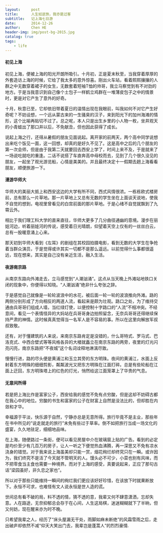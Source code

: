 ```yaml
---
layout:     post
title:      人生如逆旅，我亦是过客
subtitle:   记上海七日游
date:       2014-12-26
author:     Chen HE
header-img: img/post-bg-2015.jpg
catalog: true
tags:
    - life
---
```


#### 初见上海
初见上海，便被上海的阳光开朗所吸引。十月初，正是夏末秋至，当我穿着厚厚的外套造访上海的时候，它给了我太多的意外惊喜。刚出火车站，看着熙熙攘攘的人群之中无数穿着裙子的女生，无数套着短袖T恤的帅哥，我立马察觉到有不对劲的地方。于是当我意识到自己像个土包子一样鹤立鸡群在一堆薄皮包子之中的情景时，更是对它产生了意外的好奇。

十月，秋意已至，它却依旧带着夏日的温情出现在我眼前，叫我如何不对它产生好奇呢？不妨设想，一个远从蒙古来的一生骚臭的汉子，来到阳光下的加州海滩的情形，这个比喻再贴切不过了。总之呢，本人只是出生乡里的小人物一枚，坐井观天的小青蛙出了那口井以后，不免献丑，但也因此获得了成长。

说起上海之行，还得从暑假的朋友见面说起。离开家的前两天，两个高中同学说想出来吃个饭见一面，这一回想，却真的是好久不见了。这是高中之后的几个朋友的第一次会师，但是由于我第二天就要回去西安上学了，时间上来不及，于是就来了一场说吃就吃的重逢。二话不说搭了车直奔高中母校而去，见到了几个很久没见的朋友，一起坐了观光游览船，心情是美美的。并且最终决定十一假期去趟上海看看朋友，顺便旅游一下。

#### 漫游华师大
华师大的美丽大抵上和西安这边的大学有所不同，西式风情很浓。一栋栋欧式楼房前，总有那么一片草地。那一片草地上又总有无数的学生坐在上面谈天说地，使我不自觉的想到，电视里曾看见的白宫前面的那片草地。于是心绪不自觉就飘到了九霄云外。

相比于我们理工科大学的直来直往，华师大更多了几分曲径通幽的意境。漫步在丽娃河边，听着丽娃河的传说，感受着日光晴朗，仰望着天空上仅有的一丝丝白云，总有一股暖意涌上心来。

那天初到华师大看到《左耳》的剧组在其校园拍摄电影，看到无数的大学生在争抢着当群众演员，于是觉得或许其实一切都不是那么遥远。以前觉得什么事都很遥远，现在想来，其实是自己没有亲近生活，融入生活。

#### 夜游南京路
从南京东路向外滩走去，立马感觉到“人潮汹涌”。这点从当天晚上外滩站地铁口关闭的现象中，你便得以知晓。“人潮汹涌”绝非什么夸张之辞。

于是感觉自己就像是一轮轮波浪中的水花，被后面一轮一轮的波浪推向外滩。路的两侧分别形成了方向相反的两道人流，看起来是颇为壮观。路口之处，为了维持交通由兵哥哥们组成人墙，当红绿灯使，以便控制十字路口的“人流”不相冲突。不经意间，看见一个表情怪异的大妈站在兵哥哥身边拍照留念，无奈兵哥哥还得继续保持严肃的神情。这时候真真觉得当一名军人是不容易的事。所以在这里向解放军叔叔致敬。

还有，对于懂建筑的人来说，来南京东路肯定是没错的，什么哥特式、罗马式、巴洛克式、中西合壁式等等风格各异的大楼就矗立在南京东路的两旁，夜里的灯光闪亮闪亮，南京东路把“不夜城”这个名词诠释地淋漓尽致。

慢慢行进，路的尽头便是黄浦江和玉立其旁的东方明珠。夜间的黄浦江，水面上反射着东方明珠的细细剪影，粼粼波光又把东方明珠在江面打碎。总是有些轮船在江面上迂回，东方明珠塔上的红色的灯光，悄然给这江面笼罩上了华贵的气息。

#### 无意间所得
若是把上海比作是富家公子，西安给我的感觉不免有点穷酸，但是这却不妨碍古都在我心中的地位。穷酸的书生和富家的公子在财富上自然是没法比的，但却胜在内敛和才华。

幸福源于平淡，快乐源于自然，宁静亦总是无意所得。旅行毕竟不是主业，那些年在书中所见的”说走就走的旅行”未免有些过于草率。倒不如把旅行当成一场文化的盛宴，久久地驻足，细细地品味。

在上海，随便路过一条街，便可以看见房屋中介在玻璃窗上贴的广告。看到的必定是均价至少有几百万的房子，让人一听之下便觉热血沸腾，再一深思又不免有凉水浇身的错觉。对于我来说上海虽美却只能一赏，烟花绚烂却终究只在一瞬。或许因为，我们终究不是活了今天就不管明天的人。馒头必不可少，小菜也别有风味，而不把零食当主食也需要一种境界。而对于上海的感受，真要说起来，正应了那句古话“梁园虽好，非久恋之家也”。

所以对于那些只能维持一瞬间的绚烂我们更应该好好珍惜，在该放下时就果断放下。永恒不可求，也难怪有文人说永恒是世人造的谎。

世间总有看不破的局，料不透的情，猜不透的意，我辈又何不肆意潇洒，忘却失意。人在路途，无奈抑郁总会存于在心间，人生这局棋，迷迷糊糊就下了半晌，但又何妨，现在醒来亦为时不晚。

只希望我辈之人，经历了“床头屋漏无干处，雨脚如麻未断绝”的风霜雪雨之后，走出破庐却依然不减“仰天大笑出门去，我辈岂是蓬蒿人”的烈烈豪情. 
